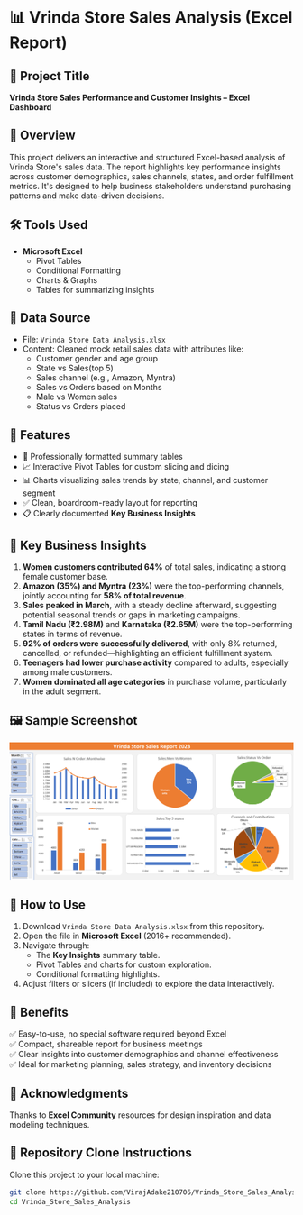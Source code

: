 # 📊 Vrinda Store Sales Analysis (Excel Report)

## 📌 Project Title

**Vrinda Store Sales Performance and Customer Insights – Excel Dashboard**


## 📝 Overview

This project delivers an interactive and structured Excel-based analysis of Vrinda Store's sales data. The report highlights key performance insights across customer demographics, sales channels, states, and order fulfillment metrics. It's designed to help business stakeholders understand purchasing patterns and make data-driven decisions.


## 🛠️ Tools Used

- **Microsoft Excel**
  - Pivot Tables
  - Conditional Formatting
  - Charts & Graphs
  - Tables for summarizing insights


## 📂 Data Source

- File: `Vrinda Store Data Analysis.xlsx`
- Content: Cleaned mock retail sales data with attributes like:
  - Customer gender and age group
  - State vs Sales(top 5)
  - Sales channel (e.g., Amazon, Myntra)
  - Sales vs Orders based on Months
  - Male vs Women sales
  - Status vs Orders placed

## 🌟 Features

- 📌 Professionally formatted summary tables
- 📈 Interactive Pivot Tables for custom slicing and dicing
- 📊 Charts visualizing sales trends by state, channel, and customer segment
- ✅ Clean, boardroom-ready layout for reporting
- 📋 Clearly documented **Key Business Insights**


## 🔎 Key Business Insights

1. **Women customers contributed 64%** of total sales, indicating a strong female customer base.
2. **Amazon (35%) and Myntra (23%)** were the top-performing channels, jointly accounting for **58% of total revenue**.
3. **Sales peaked in March**, with a steady decline afterward, suggesting potential seasonal trends or gaps in marketing campaigns.
4. **Tamil Nadu (₹2.98M)** and **Karnataka (₹2.65M)** were the top-performing states in terms of revenue.
5. **92% of orders were successfully delivered**, with only 8% returned, cancelled, or refunded—highlighting an efficient fulfillment system.
6. **Teenagers had lower purchase activity** compared to adults, especially among male customers.
7. **Women dominated all age categories** in purchase volume, particularly in the adult segment.


## 🖼️ Sample Screenshot

![Vrinda Store Sales Dashboard 2023](https://raw.githubusercontent.com/VirajAdake210706/Vrinda-store-sales-analysis/main/Snapshot%20of%20Vrinda%20Store%20Sales%20Report%202023.png)


## 🚀 How to Use

1. Download `Vrinda Store Data Analysis.xlsx` from this repository.
2. Open the file in **Microsoft Excel** (2016+ recommended).
3. Navigate through:
   - The **Key Insights** summary table.
   - Pivot Tables and charts for custom exploration.
   - Conditional formatting highlights.
4. Adjust filters or slicers (if included) to explore the data interactively.


## 📌 Benefits

✅ Easy-to-use, no special software required beyond Excel  
✅ Compact, shareable report for business meetings  
✅ Clear insights into customer demographics and channel effectiveness  
✅ Ideal for marketing planning, sales strategy, and inventory decisions


## 🙌 Acknowledgments

Thanks to **Excel Community** resources for design inspiration and data modeling techniques.


## 🔗 Repository Clone Instructions

Clone this project to your local machine:

```bash
git clone https://github.com/VirajAdake210706/Vrinda_Store_Sales_Analysis.git
cd Vrinda_Store_Sales_Analysis
```

